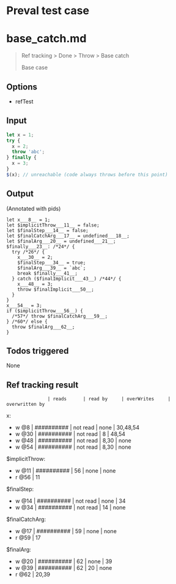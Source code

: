# Preval test case

# base_catch.md

> Ref tracking > Done > Throw > Base catch
>
> Base case

## Options

- refTest

## Input

`````js filename=intro
let x = 1;
try {
  x = 2;
  throw 'abc';
} finally {
  x = 3;
}
$(x); // unreachable (code always throws before this point)
`````


## Output

(Annotated with pids)

`````filename=intro
let x___8__ = 1;
let $implicitThrow___11__ = false;
let $finalStep___14__ = false;
let $finalCatchArg___17__ = undefined___18__;
let $finalArg___20__ = undefined___21__;
$finally___23__: /*24*/ {
  try /*26*/ {
    x___30__ = 2;
    $finalStep___34__ = true;
    $finalArg___39__ = `abc`;
    break $finally___41__;
  } catch ($finalImplicit___43__) /*44*/ {
    x___48__ = 3;
    throw $finalImplicit___50__;
  }
}
x___54__ = 3;
if ($implicitThrow___56__) {
  /*57*/ throw $finalCatchArg___59__;
} /*60*/ else {
  throw $finalArg___62__;
}
`````


## Todos triggered


None


## Ref tracking result


                   | reads      | read by     | overWrites     | overwritten by
x:
  - w @8       | ########## | not read    | none           | 30,48,54
  - w @30      | ########## | not read    | 8              | 48,54
  - w @48      | ########## | not read    | 8,30           | none
  - w @54      | ########## | not read    | 8,30           | none

$implicitThrow:
  - w @11          | ########## | 56          | none           | none
  - r @56          | 11

$finalStep:
  - w @14          | ########## | not read    | none           | 34
  - w @34          | ########## | not read    | 14             | none

$finalCatchArg:
  - w @17          | ########## | 59          | none           | none
  - r @59          | 17

$finalArg:
  - w @20          | ########## | 62          | none           | 39
  - w @39          | ########## | 62          | 20             | none
  - r @62          | 20,39
